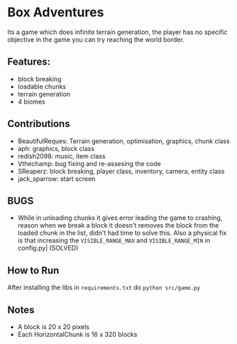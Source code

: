# Box Adventures

Its a game which does infinite terrain generation, the player has no
specific objective in the game you can try reaching the world border.

## Features:

* block breaking
* loadable chunks
* terrain generation
* 4 biomes

## Contributions

* BeautifulReques: Terrain generation, optimisation, graphics, chunk class
* aph: graphics, block class
* redish2098: music, item class
* Vthechamp: bug fixing and re-assesing the code
* SReaperz: block breaking, player class, inventory, camera, entity class
* jack_sparrow: start screen

## BUGS

* While in unloading chunks it gives error leading the game to crashing, reason
  when we break a block it doesn't removes the block from the loaded chunk in
  the list, didn't had time to solve this. Also a physical fix is that increasing
  the `VISIBLE_RANGE_MAX` and `VISIBLE_RANGE_MIN` in config.py| (SOLVED)

## How to Run

After installing the libs in `requirements.txt` do `python src/game.py`

## Notes

* A block is 20 x 20 pixels
* Each HorizontalChunk is 16 x 320 blocks
